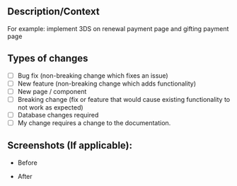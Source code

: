 ## Description/Context
<!--- Describe your changes in detail (include URLS) -->
<!--- What, Why, How -->
<!--- What is chaing with this PR -->
<!--- Why this is chaning -->
<!--- How is your code hitting the above -->

For example: implement 3DS on renewal payment page and gifting payment page

## Types of changes
<!--- What types of changes does your code introduce? Put an `x` in all the boxes that apply: -->
- [ ] Bug fix (non-breaking change which fixes an issue)
- [ ] New feature (non-breaking change which adds functionality)
- [ ] New page / component
- [ ] Breaking change (fix or feature that would cause existing functionality to not work as expected)
- [ ] Database changes required
- [ ] My change requires a change to the documentation.

## Screenshots (If applicable):
- Before

- After
